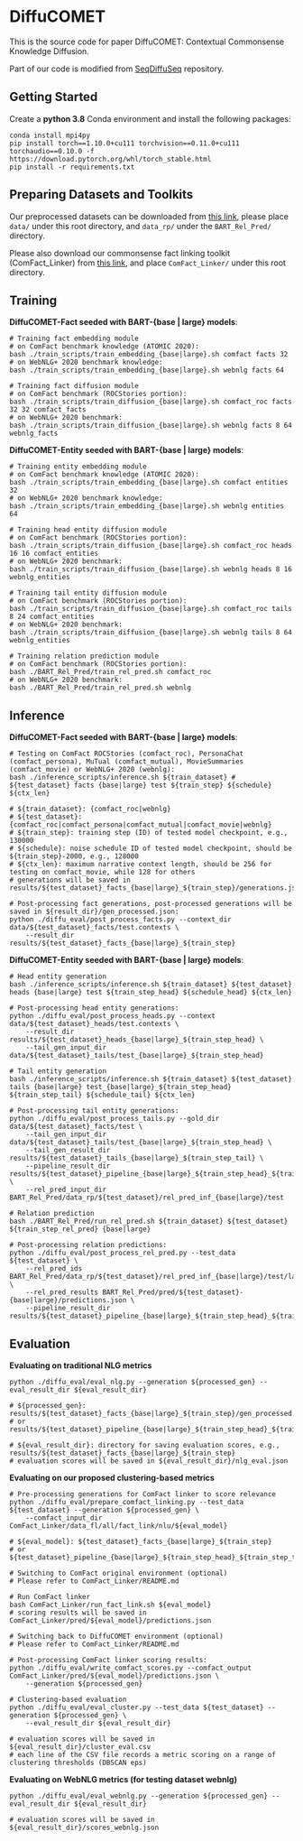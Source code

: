 # DiffuCOMET

This is the source code for paper DiffuCOMET: Contextual Commonsense Knowledge Diffusion.

Part of our code is modified from [SeqDiffuSeq](https://github.com/Yuanhy1997/SeqDiffuSeq) repository.

## Getting Started 

Create a **python 3.8** Conda environment and install the following packages:
```
conda install mpi4py
pip install torch==1.10.0+cu111 torchvision==0.11.0+cu111 torchaudio==0.10.0 -f https://download.pytorch.org/whl/torch_stable.html
pip install -r requirements.txt
```

## Preparing Datasets and Toolkits

Our preprocessed datasets can be downloaded from [this link](https://drive.google.com/file/d/1DIbF0WxscgEPKv4mX00wypWeVt39LMWQ/view?usp=sharing), please place ``data/`` under this root directory, and ``data_rp/`` under the ``BART_Rel_Pred/`` directory.

Please also download our commonsense fact linking toolkit (ComFact_Linker) from [this link](https://drive.google.com/file/d/1BDwh1ZQZXWXw3gduSlICB81xOelBhHb0/view?usp=sharing), and place ``ComFact_Linker/`` under this root directory.

## Training

**DiffuCOMET-Fact seeded with BART-{base | large} models**:
```
# Training fact embedding module
# on ComFact benchmark knowledge (ATOMIC 2020):
bash ./train_scripts/train_embedding_{base|large}.sh comfact facts 32
# on WebNLG+ 2020 benchmark knowledge:
bash ./train_scripts/train_embedding_{base|large}.sh webnlg facts 64

# Training fact diffusion module
# on ComFact benchmark (ROCStories portion):
bash ./train_scripts/train_diffusion_{base|large}.sh comfact_roc facts 32 32 comfact_facts
# on WebNLG+ 2020 benchmark:
bash ./train_scripts/train_diffusion_{base|large}.sh webnlg facts 8 64 webnlg_facts
```

**DiffuCOMET-Entity seeded with BART-{base | large} models**:
```
# Training entity embedding module
# on ComFact benchmark knowledge (ATOMIC 2020):
bash ./train_scripts/train_embedding_{base|large}.sh comfact entities 32
# on WebNLG+ 2020 benchmark knowledge:
bash ./train_scripts/train_embedding_{base|large}.sh webnlg entities 64

# Training head entity diffusion module
# on ComFact benchmark (ROCStories portion):
bash ./train_scripts/train_diffusion_{base|large}.sh comfact_roc heads 16 16 comfact_entities
# on WebNLG+ 2020 benchmark:
bash ./train_scripts/train_diffusion_{base|large}.sh webnlg heads 8 16 webnlg_entities

# Training tail entity diffusion module
# on ComFact benchmark (ROCStories portion):
bash ./train_scripts/train_diffusion_{base|large}.sh comfact_roc tails 8 24 comfact_entities
# on WebNLG+ 2020 benchmark:
bash ./train_scripts/train_diffusion_{base|large}.sh webnlg tails 8 64 webnlg_entities

# Training relation prediction module
# on ComFact benchmark (ROCStories portion):
bash ./BART_Rel_Pred/train_rel_pred.sh comfact_roc
# on WebNLG+ 2020 benchmark:
bash ./BART_Rel_Pred/train_rel_pred.sh webnlg
```

## Inference

**DiffuCOMET-Fact seeded with BART-{base | large} models**:
```
# Testing on ComFact ROCStories (comfact_roc), PersonaChat (comfact_persona), MuTual (comfact_mutual), MovieSummaries (comfact_movie) or WebNLG+ 2020 (webnlg):
bash ./inference_scripts/inference.sh ${train_dataset} # ${test_dataset} facts {base|large} test ${train_step} ${schedule} ${ctx_len}

# ${train_dataset}: {comfact_roc|webnlg}
# ${test_dataset}: {comfact_roc|comfact_persona|comfact_mutual|comfact_movie|webnlg}
# ${train_step}: training step (ID) of tested model checkpoint, e.g., 130000
# ${schedule}: noise schedule ID of tested model checkpoint, should be ${train_step}-2000, e.g., 128000
# ${ctx_len}: maximum narrative context length, should be 256 for testing on comfact_movie, while 128 for others
# generations will be saved in results/${test_dataset}_facts_{base|large}_${train_step}/generations.json

# Post-processing fact generations, post-processed generations will be saved in ${result_dir}/gen_processed.json:
python ./diffu_eval/post_process_facts.py --context_dir data/${test_dataset}_facts/test.contexts \
    --result_dir results/${test_dataset}_facts_{base|large}_${train_step}
```

**DiffuCOMET-Entity seeded with BART-{base | large} models**:
```
# Head entity generation
bash ./inference_scripts/inference.sh ${train_dataset} ${test_dataset} heads {base|large} test ${train_step_head} ${schedule_head} ${ctx_len}

# Post-processing head entity generations:
python ./diffu_eval/post_process_heads.py --context data/${test_dataset}_heads/test.contexts \
    --result_dir results/${test_dataset}_heads_{base|large}_${train_step_head} \
    --tail_gen_input_dir data/${test_dataset}_tails/test_{base|large}_${train_step_head}

# Tail entity generation
bash ./inference_scripts/inference.sh ${train_dataset} ${test_dataset} tails {base|large} test_{base|large}_${train_step_head} ${train_step_tail} ${schedule_tail} ${ctx_len}

# Post-processing tail entity generations:
python ./diffu_eval/post_process_tails.py --gold_dir data/${test_dataset}_facts/test \
    --tail_gen_input_dir data/${test_dataset}_tails/test_{base|large}_${train_step_head} \
    --tail_gen_result_dir results/${test_dataset}_tails_{base|large}_${train_step_tail} \
    --pipeline_result_dir results/${test_dataset}_pipeline_{base|large}_${train_step_head}_${train_step_tail} \
    --rel_pred_input_dir BART_Rel_Pred/data_rp/${test_dataset}/rel_pred_inf_{base|large}/test
    
# Relation prediction
bash ./BART_Rel_Pred/run_rel_pred.sh ${train_dataset} ${test_dataset} ${train_step_rel_pred} {base|large}

# Post-processing relation predictions:
python ./diffu_eval/post_process_rel_pred.py --test_data ${test_dataset} \
    --rel_pred_ids BART_Rel_Pred/data_rp/${test_dataset}/rel_pred_inf_{base|large}/test/labels.json \
    --rel_pred_results BART_Rel_Pred/pred/${test_dataset}-{base|large}/predictions.json \
    --pipeline_result_dir results/${test_dataset}_pipeline_{base|large}_${train_step_head}_${train_step_tail}
```

## Evaluation

**Evaluating on traditional NLG metrics**
```
python ./diffu_eval/eval_nlg.py --generation ${processed_gen} --eval_result_dir ${eval_result_dir}

# ${processed_gen}: results/${test_dataset}_facts_{base|large}_${train_step}/gen_processed.json
# or results/${test_dataset}_pipeline_{base|large}_${train_step_head}_${train_step_tail}/gen_processed.json

# ${eval_result_dir}: directory for saving evaluation scores, e.g., results/${test_dataset}_facts_{base|large}_${train_step}
# evaluation scores will be saved in ${eval_result_dir}/nlg_eval.json
```

**Evaluating on our proposed clustering-based metrics**
```
# Pre-processing generations for ComFact linker to score relevance
python ./diffu_eval/prepare_comfact_linking.py --test_data ${test_dataset} --generation ${processed_gen} \
    --comfact_input_dir ComFact_Linker/data_fl/all/fact_link/nlu/${eval_model}

# ${eval_model}: ${test_dataset}_facts_{base|large}_${train_step}
# or ${test_dataset}_pipeline_{base|large}_${train_step_head}_${train_step_tail}

# Switching to ComFact original environment (optional)
# Please refer to ComFact_Linker/README.md

# Run ComFact linker
bash ComFact_Linker/run_fact_link.sh ${eval_model}
# scoring results will be saved in ComFact_Linker/pred/${eval_model}/predictions.json

# Switching back to DiffuCOMET environment (optional)
# Please refer to ComFact_Linker/README.md

# Post-processing ComFact linker scoring results:
python ./diffu_eval/write_comfact_scores.py --comfact_output ComFact_Linker/pred/${eval_model}/predictions.json \
    --generation ${processed_gen}

# Clustering-based evaluation
python ./diffu_eval/eval_cluster.py --test_data ${test_dataset} --generation ${processed_gen} \
    --eval_result_dir ${eval_result_dir}
    
# evaluation scores will be saved in ${eval_result_dir}/cluster_eval.csv
# each line of the CSV file records a metric scoring on a range of clustering thresholds (DBSCAN eps)
```

**Evaluating on WebNLG metrics (for testing dataset webnlg)**
```
python ./diffu_eval/eval_webnlg.py --generation ${processed_gen} --eval_result_dir ${eval_result_dir}

# evaluation scores will be saved in ${eval_result_dir}/scores_webnlg.json
```
